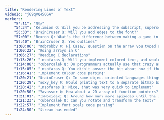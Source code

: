 ```yaml
---
title: "Rendering Lines of Text"
videoId: "jG9qVQ450GA"
markers:
    "54:11": "Q&A"
    "54:34": "Kelimion Q: Will you be addressing the subscript, superscript, en-space, em-space and other types of space tomorrow as well?"
    "56:33": "BrainCruser Q: Will you add edges to the font?"
    "57:00": "Renroh Q: What's the difference between making a game in C++ and making a game in Java?"
    "59:40": "BrainCruser Q: Yes outlines"
    "1:00:06": "Robrobby Q: Hi Casey, question on the array you typed and pulled out again: u32 char[ ][ 2 ] <-- Is this an array with pairs of u32's? I would have expected u32[ [ ], [ ] ]"
    "1:00:22": "Doing arrays in C"
    "1:06:27": "Reading C declarations"
    "1:13:26": "insofaras Q: Will you implement colored text, and would the color info be embedded in the text itself like Quake used to use ^1 for red?"
    "1:14:08": "cubercaleb Q: Do programmers actually use that crazy array semantics that you just showed off?"
    "1:15:05": "insofaras Q: You didn't answer the bit about how if the color info would be embedded in the text as control codes or not"
    "1:16:41": "Implement colour code parsing"
    "1:20:21": "BrainCruser Q: In some object oriented languages things can become that complicated"
    "1:20:29": "noxy_key Q: Would printing text to a separate bitmap background be easier than putting it straight on top of the game background?"
    "1:20:42": "insofaras Q: Nice, that was very quick to implement"
    "1:20:50": "Vavassor Q: How about a 2D array of function pointers? Might have been why a few of those variants didn't compile because it thought you were declaring a function pointer array (*Foo)"
    "1:21:01": "IxNoxidexI Q: Around how many more episodes until the switch from software rendering to hardware rendering?"
    "1:21:23": "cubercaleb Q: Can you rotate and transform the text?"
    "1:22:57": "Implement font scale code parsing"
    "1:24:50": "Stream has ended"
---
```


